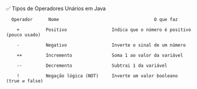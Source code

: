 ✅ Tipos de Operadores Unários em Java

      Operador	    Nome	                                O que faz

        +	       Positivo	                Indica que o número é positivo (pouco usado)

        -	       Negativo	                Inverte o sinal de um número

        ++	       Incremento	            Soma 1 ao valor da variável

        --	       Decremento	            Subtrai 1 da variável

        !	       Negação lógica (NOT)	    Inverte um valor booleano (true ⇄ false)


